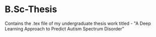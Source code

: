 # B.Sc-Thesis

Contains the .tex file of my undergraduate thesis work titled - "A Deep Learning Approach to Predict Autism Spectrum Disorder"
